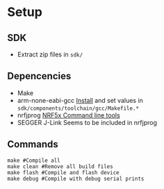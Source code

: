 # Setup
## SDK
- Extract zip files in `sdk/`

## Depencencies
- Make
- arm-none-eabi-gcc
  [Install](https://developer.arm.com/open-source/gnu-toolchain/gnu-rm/downloads) and set values in `sdk/components/toolchain/gcc/Makefile.*`
- nrfjprog
  [NRF5x Command line tools](https://www.nordicsemi.com/eng/Products/Bluetooth-low-energy/nRF51822)
- SEGGER J-Link
  Seems to be included in nrfjprog

## Commands
```
make #Compile all
make clean #Remove all build files
make flash #Compile and flash device
make debug #Compile with debug serial prints
```